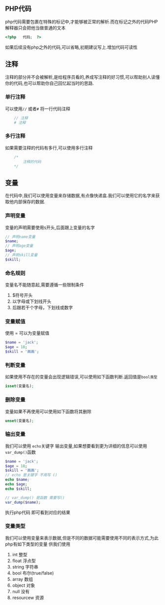 ## PHP代码

php代码需要包裹在特殊的标记中,才能够被正常的解析.而在标记之外的代码PHP解释器只会把他当做普通的文本

```php
<?php   代码;  ?>
```

如果后续没有php之外的代码,可以省略,初期建议写上.增加代码可读性


## 注释

注释的部分并不会被解析,是给程序员看的,养成写注释的好习惯,可以帮助别人读懂你的代码,也可以帮助你自己回忆起当时的思路.

### 单行注释

可以使用`//` 或者`#` 将一行代码注释

```php
    // 注释
    # 注释
```

### 多行注释

如果需要注释的代码有多行,可以使用多行注释

```php
    /*
        注释的代码
    */
```

## 变量

在代码中,我们可以使用变量来存储数据,有点像快递盒.我们可以使用它的名字来获取他内部保存的数据.

### 声明变量

变量的声明需要使用`$`开头,后面跟上变量的名字

```php
// 声明name变量
$name;
// 声明age变量
$age;
// 声明skill变量
$skill;
```

### 命名规则

变量名不能随意起,需要遵循一些限制条件


1. $符号开头
2. 以字母或下划线开头
3. 后跟若干个字母，下划线或数字




### 变量赋值

使用 = 可以为变量赋值

```php
$name = 'jack';
$age = 18;
$skill = '画画';
```

### 判断变量

如果使用不存在的变量会出现逻辑错误,可以使用如下函数判断.返回值是`bool类型`

```php
isset(变量名);
```

### 删除变量

变量如果不再使用可以使用如下函数将其删除

```php
unset(变量名);
```



### 输出变量

我们可以使用 `echo`关键字 输出变量,如果想要看到更为详细的信息可以使用`var_dump()`函数

```php
$name = 'jack';
$age = 18;
$skill = '画画';
// echo 是关键字 不用写 ()
echo $name;
echo $age;
echo $skill;

// var_dump() 是函数 需要写()
var_dump($name);
```

执行php代码 即可看到对应的结果


### 变量类型

我们可以使用变量来表示数据,但是不同的数据可能需要使用不同的表示方式,为此php有如下类型的变量 供我们使用

1. int          整型
2. float        浮点型
3. string       字符串
4. bool         布尔(true/false)
5. array        数组
6. object       对象
7. null         没有
8. resourcew    资源
